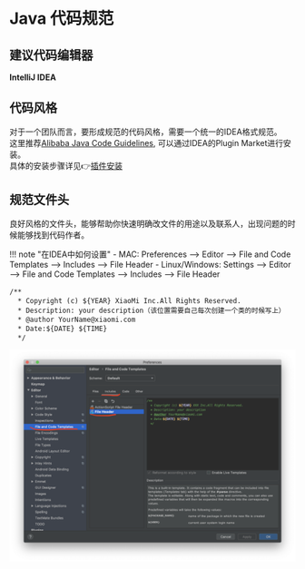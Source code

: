 # Java 代码规范

## 建议代码编辑器
**IntelliJ IDEA**

## 代码风格
对于一个团队而言，要形成规范的代码风格，需要一个统一的IDEA格式规范。<br>
这里推荐[Alibaba Java Code Guidelines](https://plugins.jetbrains.com/plugin/10046-alibaba-java-coding-guidelines), 可以通过IDEA的Plugin Market进行安装。<br>
具体的安装步骤详见👉[插件安装](https://github.com/alibaba/p3c/blob/master/idea-plugin/README_cn.md)

## 规范文件头
良好风格的文件头，能够帮助你快速明确改文件的用途以及联系人，出现问题的时候能够找到代码作者。

!!! note "在IDEA中如何设置"
    - MAC: Preferences --> Editor --> File and Code Templates --> Includes --> File Header
    - Linux/Windows: Settings --> Editor --> File and Code Templates --> Includes --> File Header
```text
/**
  * Copyright (c) ${YEAR} XiaoMi Inc.All Rights Reserved.
  * Description: your description（该位置需要自己每次创建一个类的时候写上）
  * @author YourName@xiaomi.com
  * Date:${DATE} ${TIME}
  */
```
![File Header](img/file_header.png)